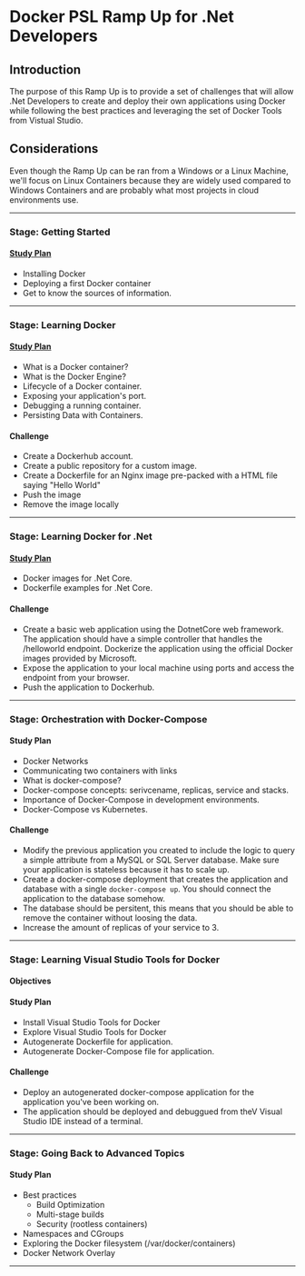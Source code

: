 # Docker PSL Ramp Up for .Net Developers

## Introduction
The purpose of this Ramp Up is to provide a set of challenges that will allow .Net Developers to create and deploy their own applications using Docker while following the best practices and leveraging the set of Docker Tools from Vistual Studio.


## Considerations
Even though the Ramp Up can be ran from a Windows or a Linux Machine, we'll focus on Linux Containers because they are widely used compared to Windows Containers and are probably what most projects in cloud environments use.

-----

### Stage: Getting Started

#### [Study Plan](study_plans/getting_started.md)
- Installing Docker
- Deploying a first Docker container
- Get to know the sources of information.
  
-----

### Stage: Learning Docker
#### [Study Plan](study_plans/learning_docker.md)
- What is a Docker container?
- What is the Docker Engine?
- Lifecycle of a Docker container.
- Exposing your application's port.
- Debugging a running container.
- Persisting Data with Containers.
#### Challenge
- Create a Dockerhub account.
- Create a public repository for a custom image.
- Create a Dockerfile for an Nginx image pre-packed with a HTML file saying "Hello World"
- Push the image
- Remove the image locally
-----

### Stage: Learning Docker for .Net
#### [Study Plan](study_plans/dotnet_docker.md)
- Docker images for .Net Core.
- Dockerfile examples for .Net Core.
#### Challenge
- Create a basic web application using the DotnetCore web framework. The application should have a simple controller that handles the /helloworld endpoint. Dockerize the application using the official Docker images provided by Microsoft.
- Expose the application to your local machine using ports and access the endpoint from your browser.
- Push the application to Dockerhub.
-----

### Stage: Orchestration with Docker-Compose
#### Study Plan
- Docker Networks
- Communicating two containers with links
- What is docker-compose?
- Docker-compose concepts: serivcename, replicas, service and stacks.
- Importance of Docker-Compose in development environments.
- Docker-Compose vs Kubernetes.
#### Challenge
- Modify the previous application you created to include the logic to query a simple attribute from a MySQL or SQL Server database. Make sure your application is stateless because it has to scale up.
- Create a docker-compose deployment that creates the application and database with a single `docker-compose up`. You should connect the application to the database somehow.
- The database should be persitent, this means that you should be able to remove the container without loosing the data.
- Increase the amount of replicas of your service to 3.

-----

### Stage: Learning Visual Studio Tools for Docker
#### Objectives
#### Study Plan
- Install Visual Studio Tools for Docker
- Explore Visual Studio Tools for Docker
- Autogenerate Dockerfile for application.
- Autogenerate Docker-Compose file for application.
#### Challenge
- Deploy an autogenerated docker-compose application for the application you've been working on.
- The application should be deployed and debuggued from theV Visual Studio IDE instead of a terminal.

-----

### Stage: Going Back to Advanced Topics
#### Study Plan
- Best practices
  - Build Optimization
  - Multi-stage builds
  - Security (rootless containers)
- Namespaces and CGroups
- Exploring the Docker filesystem (/var/docker/containers)
- Docker Network Overlay

-----

